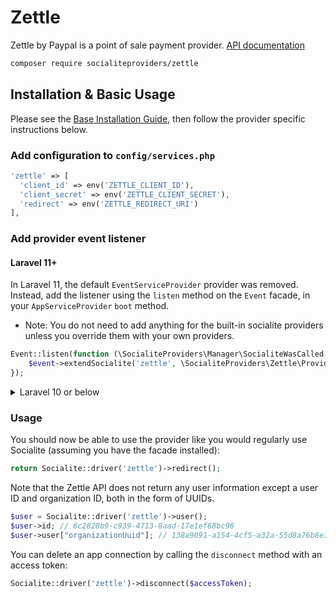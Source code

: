 # Zettle

Zettle by Paypal is a point of sale payment provider. [API documentation](https://developer.zettle.com/docs/api)

```bash
composer require socialiteproviders/zettle
```

## Installation & Basic Usage

Please see the [Base Installation Guide](https://socialiteproviders.com/usage/), then follow the provider specific instructions below.

### Add configuration to `config/services.php`

```php
'zettle' => [
  'client_id' => env('ZETTLE_CLIENT_ID'),
  'client_secret' => env('ZETTLE_CLIENT_SECRET'),
  'redirect' => env('ZETTLE_REDIRECT_URI')
],
```

### Add provider event listener

#### Laravel 11+

In Laravel 11, the default `EventServiceProvider` provider was removed. Instead, add the listener using the `listen` method on the `Event` facade, in your `AppServiceProvider` `boot` method.

* Note: You do not need to add anything for the built-in socialite providers unless you override them with your own providers.

```php
Event::listen(function (\SocialiteProviders\Manager\SocialiteWasCalled $event) {
    $event->extendSocialite('zettle', \SocialiteProviders\Zettle\Provider::class);
});
```
<details>
<summary>
Laravel 10 or below
</summary>
Configure the package's listener to listen for `SocialiteWasCalled` events.

Add the event to your `listen[]` array in `app/Providers/EventServiceProvider`. See the [Base Installation Guide](https://socialiteproviders.com/usage/) for detailed instructions.

```php
protected $listen = [
    \SocialiteProviders\Manager\SocialiteWasCalled::class => [
        // ... other providers
        \SocialiteProviders\Zettle\ZettleExtendSocialite::class.'@handle',
    ],
];
```
</details>

### Usage

You should now be able to use the provider like you would regularly use Socialite (assuming you have the facade installed):

```php
return Socialite::driver('zettle')->redirect();
```

Note that the Zettle API does not return any user information except a user ID and organization ID, both in the form of UUIDs.

```php
$user = Socialite::driver('zettle')->user();
$user->id; // 6c2828b9-c939-4713-8aad-17e1ef68bc96
$user->user["organizationUuid"]; // 138a9091-a154-4cf5-a32a-55d8a76b8e32
```

You can delete an app connection by calling the `disconnect` method with an access token:

```php
Socialite::driver('zettle')->disconnect($accessToken);
```
